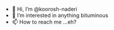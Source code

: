 - 👋 Hi, I’m @koorosh-naderi
- 👀 I’m interested in anything bituminous
- 📫 How to reach me ...eh?

<!---
koorosh-naderi/koorosh-naderi is a ✨ special ✨ repository because its `README.md` (this file) appears on your GitHub profile.
You can click the Preview link to take a look at your changes.
--->
